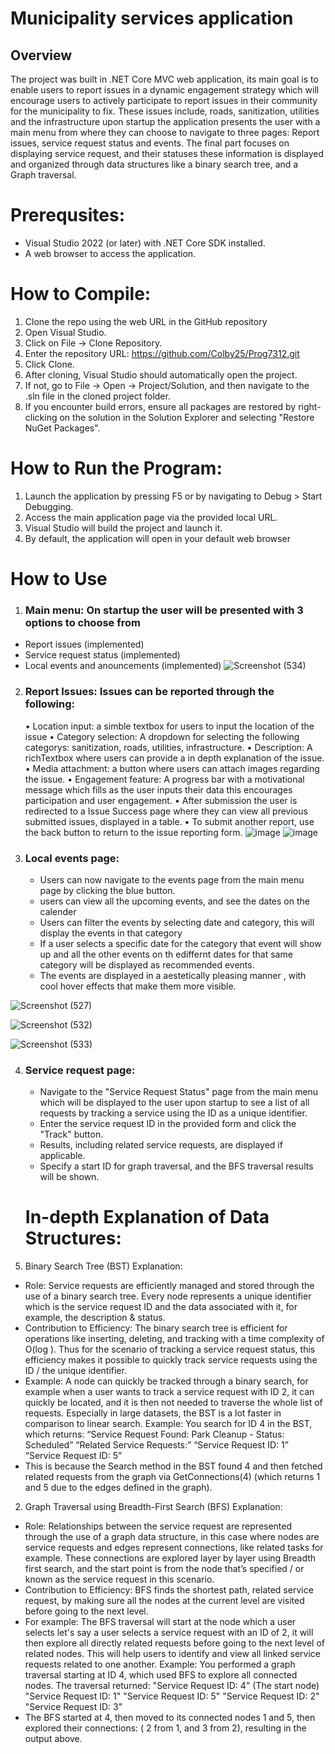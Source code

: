 # Municipality services application 

## Overview
The project was built in .NET Core MVC web application, its main goal is to enable users to report issues in a dynamic engagement strategy which will encourage users to actively participate to report issues in their community for the municipality to fix. These issues include, roads, sanitization, utilities and the infrastructure upon startup the application presents the user with a main menu from where they can choose to navigate to three pages: Report issues, service request status and events. The final part focuses on displaying service request, and their statuses these information is displayed and organized through data structures like a binary search tree, and a Graph traversal.

# Prerequsites:
  -	Visual Studio 2022 (or later) with .NET Core SDK installed.
  -	A web browser to access the application.

# How to Compile:
1. Clone the repo using the web URL in the GitHub repository
2. Open Visual Studio.
3. Click on File → Clone Repository.
4. Enter the repository URL: https://github.com/Colby25/Prog7312.git
5. Click Clone. 
6. After cloning, Visual Studio should automatically open the project.
7. If not, go to File → Open → Project/Solution, and then navigate to the .sln file in the cloned project folder.
8. If you encounter build errors, ensure all packages are restored by right-clicking on the solution in the Solution Explorer and selecting "Restore NuGet Packages".

# How to Run the Program:
1. Launch the application by pressing F5 or by navigating to Debug > Start Debugging.
2. Access the main application page via the provided local URL.
3. Visual Studio will build the project and launch it.
4. By default, the application will open in your default web browser

# How to Use
1.	### Main menu: On startup the user will be presented with 3 options to choose from 
   - Report issues (implemented)
   - Service request status (implemented)
   - Local events and anouncements (implemented)
![Screenshot (534)](https://github.com/user-attachments/assets/bf15f0e7-50c1-479a-9cef-c7be2ef3c807)

2. ### Report Issues: Issues can be reported through the following:
   •	Location input: a simble textbox for users to input the location of the issue
   •	Category selection: A dropdown for selecting the following categorys: sanitization, roads, utilities, infrastructure.
   •	Description: A richTextbox where users can provide a in depth explanation of the issue.
   •	Media attachment: a button where users can attach images regarding the issue.
   •	Engagement feature: A progress bar with a motivational message which fills as the user inputs their data this encourages participation and user engagement.
   •	After submission the user is redirected to a Issue Success page where they can view all previous submitted issues, displayed in a table.
   •	To submit another report, use the back button to return to the issue reporting form.
 ![image](https://github.com/user-attachments/assets/78fb6f9a-c598-42d2-9dc0-b66190b10cb9)
 ![image](https://github.com/user-attachments/assets/23ac9afb-5a75-4c1b-8095-5e29ea8ff5d3)

3. ### Local events page:
   - Users can now navigate to the events page from the main menu page by clicking the blue button.
   - users can view all the upcoming events, and see the dates on the calender
   -	Users can filter the events by selecting date and category, this will display the events in that category
   -	If a user selects a specific date for the category that event will show up and all the other events on th ediffernt dates for that same category will be displayed as recommended events.
   -	The events are displayed in a aestetically pleasing manner , with cool hover effects that make them more visible.

  ![Screenshot (527)](https://github.com/user-attachments/assets/a7f771af-23a2-45a4-b318-77bead54e5ae)

  ![Screenshot (532)](https://github.com/user-attachments/assets/1f5073ba-073f-4689-a878-0d5d20c85262)

  ![Screenshot (533)](https://github.com/user-attachments/assets/42c956fc-03c4-44a7-9bca-6cdb14484824)
   
4. ### Service request page:
   - Navigate to the "Service Request Status" page from the main menu which will be displayed to the user upon startup to see a list of all requests by tracking a service using the ID as a unique identifier.
   - Enter the service request ID in the provided form and click the "Track" button.
   - Results, including related service requests, are displayed if applicable.
   - Specify a start ID for graph traversal, and the BFS traversal results will be shown.
  
   # In-depth Explanation of Data Structures: 
1.	Binary Search Tree (BST) Explanation:
-	Role:	Service requests are efficiently managed and stored through the use of a binary search tree. Every node represents a unique identifier which is the service request ID and the data associated with it, for example, the description & status. 
-	Contribution to Efficiency:	The binary search tree is efficient for operations like inserting, deleting, and tracking with a time complexity of O(log ). Thus for the scenario of tracking a service request status, this efficiency makes it possible to quickly track service requests using the ID / the unique identifier.
-	Example:	A node can quickly be tracked through a binary search, for example when a user wants to track a service request with ID 2, it can quickly be located, and it is then not needed to traverse the whole list of requests. Especially in large datasets, the BST is a lot faster in comparison to linear search. Example:	You search for ID 4 in the BST, which returns:
“Service Request Found: Park Cleanup - Status: Scheduled”
“Related Service Requests:”
“Service Request ID: 1”
“Service Request ID: 5”
-	This is because the Search method in the BST found 4 and then fetched related requests from the graph via GetConnections(4) (which returns 1 and 5 due to the edges defined in the graph).

2.	Graph Traversal using Breadth-First Search (BFS) Explanation:
-	Role:	Relationships between the service request are represented through the use of a graph data structure, in this case where nodes are service requests and edges represent connections, like related tasks for example. These connections are explored layer by layer using Breadth first search, and the start point is from the node that’s specified / or known as the service request in this scenario.
-	Contribution to Efficiency:	BFS finds the shortest path, related service request, by making sure all the nodes at the current level are visited before going to the next level.
-	For example: The BFS traversal will start at the node which a user selects let's say a user selects a service request with an ID of 2, it will then explore all directly related requests before going to the next level of related nodes. This will help users to identify and view all linked service requests related to one another. Example: You performed a graph traversal starting at ID 4, which used BFS to explore all connected nodes. The traversal returned:
"Service Request ID: 4" (The start node)
"Service Request ID: 1"
"Service Request ID: 5"
"Service Request ID: 2"
"Service Request ID: 3"
- The BFS started at 4, then moved to its connected nodes 1 and 5, then explored their connections: ( 2 from 1, and 3 from 2), resulting in the output above.



